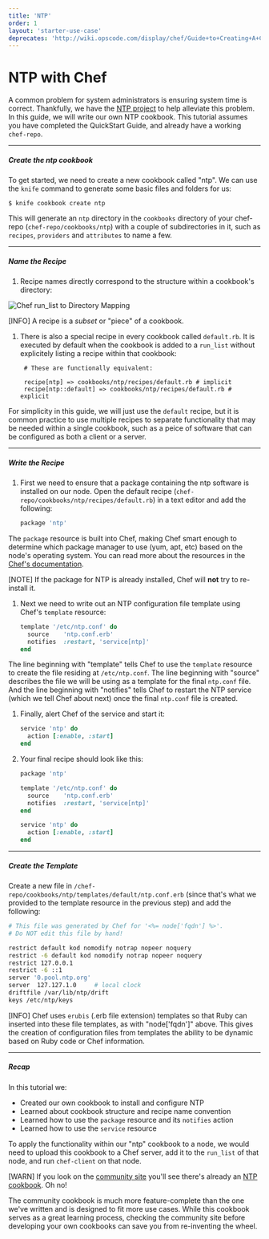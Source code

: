 ```yaml
---
title: 'NTP'
order: 1
layout: 'starter-use-case'
deprecates: 'http://wiki.opscode.com/display/chef/Guide+to+Creating+A+Cookbook+and+Writing+A+Recipe'
---
```


NTP with Chef
=============
A common problem for system administrators is ensuring system time is correct. Thankfully, we have the [NTP project][ntp-project] to help alleviate this problem. In this guide, we will write our own NTP cookbook. This tutorial assumes you have completed the QuickStart Guide, and already have a working `chef-repo`.

---

##### Create the ntp cookbook
To get started, we need to create a new cookbook called "ntp". We can use the `knife` command to generate some basic files and folders for us:

    $ knife cookbook create ntp

This will generate an `ntp` directory in the `cookbooks` directory of your chef-repo (`chef-repo/cookbooks/ntp`) with a couple of subdirectories in it, such as `recipes`, `providers` and `attributes` to name a few.

---

##### Name the Recipe
1. Recipe names directly correspond to the structure within a cookbook's directory:

  ![Chef run_list to Directory Mapping](run-list-directory-structure.png)

  [INFO] A recipe is a *subset* or "piece" of a cookbook.

1. There is also a special recipe in every cookbook called `default.rb`. It is executed by default when the cookbook is added to a `run_list` without explicitely listing a recipe within that cookbook:

        # These are functionally equivalent:

        recipe[ntp] => cookbooks/ntp/recipes/default.rb # implicit
        recipe[ntp::default] => cookbooks/ntp/recipes/default.rb # explicit

For simplicity in this guide, we will just use the `default` recipe, but it is common practice to use multiple recipes to separate functionality that may be needed within a single cookbook, such as a peice of software that can be configured as both a client or a server.

---

##### Write the Recipe

1. First we need to ensure that a package containing the ntp software is installed on our node. Open the default recipe (`chef-repo/cookbooks/ntp/recipes/default.rb`) in a text editor and add the following:

    ```ruby
    package 'ntp'
    ```

The `package` resource is built into Chef, making Chef smart enough to determine which package manager to use (yum, apt, etc) based on the node's operating system. You can read more about the resources in the [Chef's documentation][docs-resources].

[NOTE] If the package for NTP is already installed, Chef will **not** try to re-install it.

1. Next we need to write out an NTP configuration file template using Chef's `template` resource:

    ```ruby
    template '/etc/ntp.conf' do
      source    'ntp.conf.erb'
      notifies  :restart, 'service[ntp]'
    end
    ```

The line beginning with "template" tells Chef to use the `template` resource to create the file residing at `/etc/ntp.conf`. The line beginning with "source" describes the file we will be using as a template for the final `ntp.conf` file. And the line beginning with "notifies" tells Chef to restart the NTP service (which we tell Chef about next) once the final `ntp.conf` file is created.

1. Finally, alert Chef of the service and start it:

    ```ruby
    service 'ntp' do
      action [:enable, :start]
    end
    ```

1. Your final recipe should look like this:

    ```ruby
    package 'ntp'

    template '/etc/ntp.conf' do
      source    'ntp.conf.erb'
      notifies  :restart, 'service[ntp]'
    end

    service 'ntp' do
      action [:enable, :start]
    end
    ```

---

##### Create the Template
Create a new file in `/chef-repo/cookbooks/ntp/templates/default/ntp.conf.erb` (since that's what we provided to the template resource in the previous step) and add the following:

```bash
# This file was generated by Chef for '<%= node['fqdn'] %>'.
# Do NOT edit this file by hand!

restrict default kod nomodify notrap nopeer noquery
restrict -6 default kod nomodify notrap nopeer noquery
restrict 127.0.0.1
restrict -6 ::1
server '0.pool.ntp.org'
server  127.127.1.0     # local clock
driftfile /var/lib/ntp/drift
keys /etc/ntp/keys
```

[INFO] Chef uses `erubis` (.erb file extension) templates so that Ruby can inserted into these file templates, as with "node['fqdn']" above. This gives the creation of configuration files from templates the ability to be dynamic based on Ruby code or Chef information.

---

##### Recap

In this tutorial we:

- Created our own cookbook to install and configure NTP
- Learned about cookbook structure and recipe name convention
- Learned how to use the `package` resource and its `notifies` action
- Learned how to use the `service` resource

To apply the functionality within our "ntp" cookbook to a node, we would need to upload this cookbook to a Chef server, add it to the `run_list` of that node, and run `chef-client` on that node. 

[WARN] If you look on the [community site][community-site] you'll see there's already an [NTP cookbook][ntp-community-cookbook]. Oh no!

The community cookbook is much more feature-complete than the one we've written and is designed to fit more use cases. While this cookbook serves as a great learning process, checking the community site before developing your own cookbooks can save you from re-inventing the wheel.

[ntp-project]: http://www.ntp.org/
[docs-resources]: http://docs.opscode.com/resource.html
[community-site]: https://community.opscode.com
[ntp-community-cookbook]: https://community.opscode.com/cookbooks/ntp
